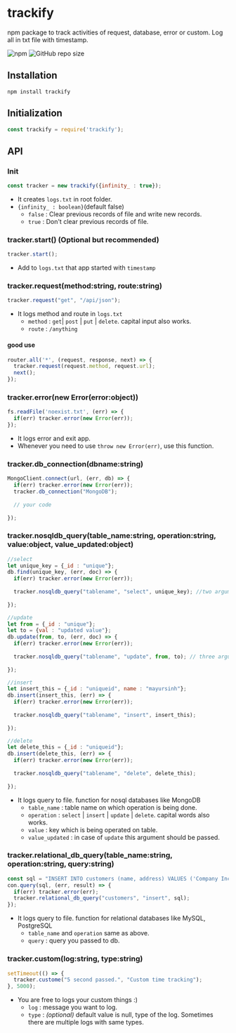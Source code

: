 # trackify
npm package to track activities of request, database, error or custom. Log all in txt file with timestamp.

![npm](https://img.shields.io/npm/v/trackify)
![GitHub repo size](https://img.shields.io/github/repo-size/Marvin9/trackify?color=green)

## Installation
```
npm install trackify
```

## Initialization
```javascript
const trackify = require('trackify');
```

## API

### Init
```javascript
const tracker = new trackify({infinity_ : true});
```
* It creates `logs.txt` in root folder.
* `{infinity_ : boolean}`(default false)
  * `false` : Clear previous records of file and write new records.
  * `true` : Don't clear previous records of file.

### tracker.start() (Optional but recommended)
```javascript
tracker.start();
```
* Add to `logs.txt` that app started with `timestamp`

### tracker.request(method:string, route:string)
```javascript
tracker.request("get", "/api/json");
```
* It logs method and route in `logs.txt`
  * `method` : `get`| `post` | `put` | `delete`. capital input also works.
  * `route` : `/anything`
  
#### good use
```javascript
router.all('*', (request, response, next) => {
  tracker.request(request.method, request.url);
  next();
});
```

### tracker.error(new Error(error:object))
```javascript
fs.readFile('noexist.txt', (err) => {
  if(err) tracker.error(new Error(err));
});
```

* It logs error and exit app.
* Whenever you need to use `throw new Error(err)`, use this function.

### tracker.db_connection(dbname:string)
```javascript
MongoClient.connect(url, (err, db) => {
  if(err) tracker.error(new Error(err));
  tracker.db_connection("MongoDB");
  
  // your code
  
});
```
### tracker.nosqldb_query(table_name:string, operation:string, value:object, value_updated:object)
```javascript
//select
let unique_key = {_id : "unique"};
db.find(unique_key, (err, doc) => {
  if(err) tracker.error(new Error(err));
  
  tracker.nosqldb_query("tablename", "select", unique_key); //two arguments
  
});

//update
let from = {_id : "unique"};
let to = {val : "updated value"};
db.update(from, to, (err, doc) => {
  if(err) tracker.error(new Error(err));
  
  tracker.nosqldb_query("tablename", "update", from, to); // three arguments
  
});

//insert
let insert_this = {_id : "uniqueid", name : "mayursinh"};
db.insert(insert_this, (err) => {
  if(err) tracker.error(new Error(err));
  
  tracker.nosqldb_query("tablename", "insert", insert_this);
  
});

//delete
let delete_this = {_id : "uniqueid"};
db.insert(delete_this, (err) => {
  if(err) tracker.error(new Error(err));
  
  tracker.nosqldb_query("tablename", "delete", delete_this);
  
});
```
* It logs query to file. function for nosql databases like MongoDB
  * `table_name` : table name on which operation is being done.
  * `operation` : `select` | `insert` | `update` | `delete`. capital words also works.
  * `value` : key which is being operated on table.
  * `value_updated` : in case of `update` this argument should be passed.
  
### tracker.relational_db_query(table_name:string, operation:string, query:string)
```javascript
const sql = "INSERT INTO customers (name, address) VALUES ('Company Inc', 'Highway 37')";
con.query(sql, (err, result) => {
  if(err) tracker.error(err);
  tracker.relational_db_query("customers", "insert", sql);
});
```
* It logs query to file. function for relational databases like MySQL, PostgreSQL
  * `table_name` and `operation` same as above.
  * `query` : query you passed to db.
  
### tracker.custom(log:string, type:string) 
```javascript
setTimeout(() => {
  tracker.custome("5 second passed.", "Custom time tracking");
}, 5000);
```
* You are free to logs your custom things :)
  * `log` : message you want to log.
  * `type` : *(optional)* default value is null, type of the log. Sometimes there are multiple logs with same types.
  
